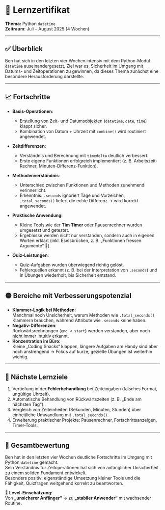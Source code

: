 # 📜 Lernzertifikat  
**Thema:** Python `datetime`  
**Zeitraum:** Juli – August 2025 (4 Wochen)

---

## ✅ Überblick
Ben hat sich in den letzten vier Wochen intensiv mit dem Python-Modul `datetime` auseinandergesetzt. Ziel war es, Sicherheit im Umgang mit Datums- und Zeitoperationen zu gewinnen, da dieses Thema zunächst eine besondere Herausforderung darstellte.  

---

## 📈 Fortschritte
- **Basis-Operationen**:  
  - Erstellung von Zeit- und Datumsobjekten (`datetime`, `date`, `time`) klappt sicher.  
  - Kombination von Datum + Uhrzeit mit `combine()` wird routiniert angewendet.  

- **Zeitdifferenzen**:  
  - Verständnis und Berechnung mit `timedelta` deutlich verbessert.  
  - Erste eigene Funktionen erfolgreich implementiert (z. B. Arbeitszeit-Rechner, Minuten-Differenz-Funktion).  

- **Methodenverständnis**:  
  - Unterschied zwischen Funktionen und Methoden zunehmend verinnerlicht.  
  - Erkenntnis: `.seconds` ignoriert Tage und Vorzeichen, `.total_seconds()` liefert die echte Differenz → wird korrekt angewendet.  

- **Praktische Anwendung**:  
  - Kleine Tools wie der **Tim Timer** oder Pausenrechner wurden umgesetzt und getestet.  
  - Ergebnisse werden nicht nur verstanden, sondern auch in eigenen Worten erklärt (inkl. Eselsbrücken, z. B. „Funktionen fressen Argumente“ 🎸).  

- **Quiz-Leistungen**:  
  - Quiz-Aufgaben wurden überwiegend richtig gelöst.  
  - Fehlerquellen erkannt (z. B. bei der Interpretation von `.seconds`) und in Übungen wiederholt, bis Sicherheit entstand.  

---

## 🟡 Bereiche mit Verbesserungspotenzial
- **Klammer-Logik bei Methoden**:  
  Manchmal noch Unsicherheit, warum Methoden wie `.total_seconds()` Klammern brauchen, während Attribute wie `.seconds` keine haben.  
- **Negativ-Differenzen**:  
  Rückwärtsrechnungen (`end < start`) werden verstanden, aber noch nicht immer intuitiv erkannt.  
- **Konzentration im Büro**:  
  Kleine „Coding Snacks“ klappen, längere Aufgaben am Handy sind aber noch anstrengend → Fokus auf kurze, gezielte Übungen ist weiterhin wichtig.  

---

## 🎯 Nächste Lernziele
1. Vertiefung in der **Fehlerbehandlung** bei Zeiteingaben (falsches Format, ungültige Uhrzeit).  
2. Automatische Behandlung von Rückwärtszeiten (z. B. „Ende am nächsten Tag“).  
3. Vergleich von Zeiteinheiten (Sekunden, Minuten, Stunden) über einheitliche Umwandlung mit `.total_seconds()`.  
4. Erweiterung praktischer Projekte: Pausenrechner, Fortschrittsanzeigen, Timer-Tools.  

---

## 🌟 Gesamtbewertung
Ben hat in den letzten vier Wochen deutliche Fortschritte im Umgang mit Python `datetime` gemacht.  
Sein Verständnis für Zeitoperationen hat sich von anfänglicher Unsicherheit zu einem soliden Fundament entwickelt.  
Besonders positiv: eigenständige Umsetzung kleiner Tools und die Fähigkeit, Quizfragen weitgehend korrekt zu beantworten.  

🔹 **Level-Einschätzung:**  
Von **„unsicherer Anfänger“** → zu **„stabiler Anwender“** mit wachsender Routine.  
